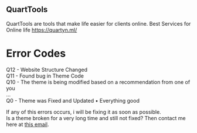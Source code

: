 ## QuartTools
QuartTools are tools that make life easier for clients online.
Best Services for Online life
https://quartyn.ml/

# Error Codes
Q12 - Website Structure Changed  
Q11 - Found bug in Theme Code  
Q10 - The theme is being modified based on a recommendation from one of you  
...  
Q0 - Theme was Fixed and Updated • Everything good

If any of this errors occurs, i will be fixing it as soon as possible.  
Is a theme broken for a very long time and still not fixed? Then contact me here at [this email](mailto:quartyn.business@gmail.com).

